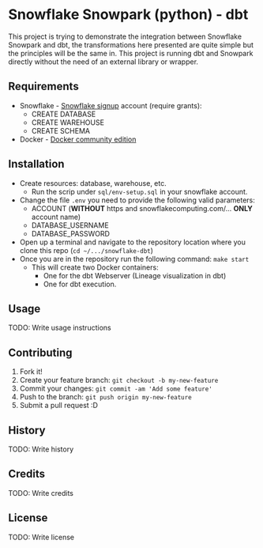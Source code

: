 # Snowflake Snowpark (python) - dbt

This project is trying to demonstrate the integration between Snowflake Snowpark and dbt,
the transformations here presented are quite simple but the principles will be the same
in. This project is running dbt and Snowpark directly without the need of an external library or wrapper.

## Requirements

* Snowflake - [Snowflake signup](https://signup.snowflake.com/) account (require grants):
  * CREATE DATABASE
  * CREATE WAREHOUSE
  * CREATE SCHEMA
* Docker - [Docker community edition](https://hub.docker.com/search/?type=edition&offering=community)

## Installation

* Create resources: database, warehouse, etc.
  * Run the scrip under `sql/env-setup.sql` in your snowflake account.
* Change the file `.env` you need to provide the following valid parameters:
  * ACCOUNT (**WITHOUT** https and snowflakecomputing.com/... **ONLY** account name) 
  * DATABASE_USERNAME 
  * DATABASE_PASSWORD
* Open up a terminal and navigate to the repository location where you clone this repo (`cd ~/.../snowflake-dbt`)  
* Once you are in the repository run the following command: `make start`
  * This will create two Docker containers: 
    * One for the dbt Webserver (Lineage visualization in dbt) 
    * One for dbt execution.

## Usage

TODO: Write usage instructions

## Contributing

1. Fork it!
2. Create your feature branch: `git checkout -b my-new-feature`
3. Commit your changes: `git commit -am 'Add some feature'`
4. Push to the branch: `git push origin my-new-feature`
5. Submit a pull request :D

## History

TODO: Write history

## Credits

TODO: Write credits

## License

TODO: Write license
